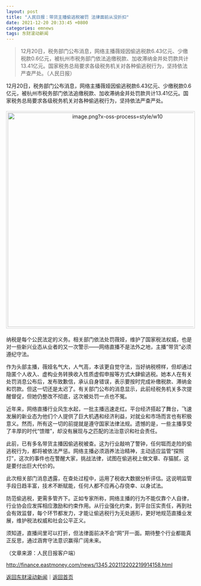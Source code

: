 ```yaml
---
layout: post
title: "人民日报：带货主播偷逃税被罚 法律面前从没折扣"
date: 2021-12-20 20:33:45 +0800
categories: emnews
tags: 东财滚动新闻
---
```

> 12月20日，税务部门公布消息，网络主播薇娅因偷逃税款6.43亿元、少缴税款0.6亿元，被杭州市税务部门依法追缴税款、加收滞纳金并处罚款共计13.41亿元。国家税务总局要求各级税务机关对各种偷逃税行为，坚持依法严查严处。（人民日报）

<p>12月20日，税务部门公布消息，网络主播薇娅因偷逃税款6.43亿元、少缴税款0.6亿元，被杭州市税务部门依法追缴税款、加收滞纳金并处罚款共计13.41亿元。国家税务总局要求各级税务机关对各种偷逃税行为，坚持依法严查严处。</p>
 <center><img src="https://dfscdn.dfcfw.com/download/D25047377038300688817.jpg" alt="image.png?x-oss-process=style/w10" width="580" emheight="1031" title="1640002057999174.png?x-oss-process=style/w10" style="border:#d1d1d1 1px solid;padding:3px;margin:5px 0;" /></center>
 <p>纳税是每个公民法定的义务。相关部门依法处罚薇娅，维护了国家税法权威，也是对一些新兴业态从业者的又一次警示——网络直播不是法外之地，主播“带货”必须遵纪守法。</p>
 <p>作为头部主播，薇娅名气大，人气高，本该更自觉守法，当好纳税榜样，但却通过隐匿个人收入、虚构业务转换收入性质虚假申报等方式大肆偷逃税。她本人在有关处罚消息公布后，发布致歉信，承认自身错误，表示要按时完成补缴税款、滞纳金和罚款。但这一切还是太迟了。有关部门公布的消息显示，此前经税务机关多次提醒督促，但她仍整改不彻底，这次被处罚一点也不冤。</p>
 <p>近年来，网络直播行业风生水起，一批主播迅速走红。平台经济搭起了舞台，飞速发展的新业态为他们个人提供了巨大机遇和经济利益，对就业和市场而言也有积极意义。然而，所有这一切的前提就是遵守国家法律法规。遗憾的是，一些主播享受了丰厚的时代“馈赠”，却没有展现与之匹配的法治意识和社会责任。</p>
 <p>此前，已有多名带货主播因偷逃税被查。这为行业敲响了警钟，任何铤而走险的偷逃税行为，都将被依法严惩。网络主播必须涵养法治精神，主动适应监管“探照灯”，这次的事件也在警醒大家，挑战法律，试图在偷逃税上做文章、存猫腻，这是要付出巨大代价的。</p>
 <p>此次相关部门消息透露，在查处过程中，运用了税收大数据分析评估。这说明监管手段日趋丰富，技术不断赋能，任何人都不应再心存侥幸、以身试法。</p>
 <p>防范偷逃税，更需多管齐下。正如专家所称，网络主播的行为不能仅靠个人自律，行业协会应发挥相应激励和约束作用。从行业强化约束，到平台压实责任，再到社会有效监督，每个环节都发力，才能让偷逃税行为无处遁形，更好地规范直播业发展，维护税法权威和社会公平正义。</p>
 <p>须知道，直播间里可以打折，但法律面前决不会“网”开一面。期待整个行业都能真正反思，通过涵育守法意识赢得广阔未来。</p><p class="em_media">（文章来源：人民日报客户端）</p>

<http://finance.eastmoney.com/news/1345,202112202219914158.html>

[返回东财滚动新闻](//finews.withounder.com/emnews/)｜[返回首页](//finews.withounder.com/)
